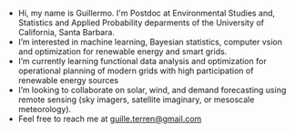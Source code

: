 - Hi, my name is Guillermo. I'm Postdoc at Environmental Studies and, Statistics and Applied Probability deparments of the University of California, Santa Barbara.
- I’m interested in machine learning, Bayesian statistics, computer vsion and optimization for renewable energy and smart grids.
- I’m currently learning functional data analysis and optimization for operational planning of modern grids with high participation of renewable energy sources
- I’m looking to collaborate on solar, wind, and demand forecasting using remote sensing (sky imagers, satellite imaginary, or mesoscale meteorology).
- Feel free to reach me at guille.terren@gmail.com
